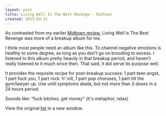 ```yaml
---
layout: post
title: Living Well Is The Best Revenge - Midtown
created: 2013-03-11
---
```


As contrasted from my earlier [Midtown
review](http://clarkkampfe.tumblr.com/post/36529076997/forget-what-you-know-midtown),
Living Well Is The Best Revenge was more of a breakup album for me.

I think most people need an album like this. To channel negative
emotions is healthy to some degree, as long as you don’t go on brooding
to excess. I listened to this album pretty heavily in that breakup
period, and haven’t really listened to it much since then. That said, it
did serve its purpose well.

It provides the requisite recipe for post-breakup success: 1 part teen
angst, 1 part fuck you, 1 part rock ‘n’ roll, 1 part pop choruses, 1
part hit the gym/lawyer up. Use until symptoms abate, but not more than
3 doses in a 24 hours period.

Sounds like: “fuck bitches, get money" (it's metaphor, relax)

View the original
[list](https://docs.google.com/spreadsheet/pub?key=0ArDppihwaWa6dFdaeV9pOXNTeERqbWVFTFp5bWFuNmc&output=html) in a
new window.

